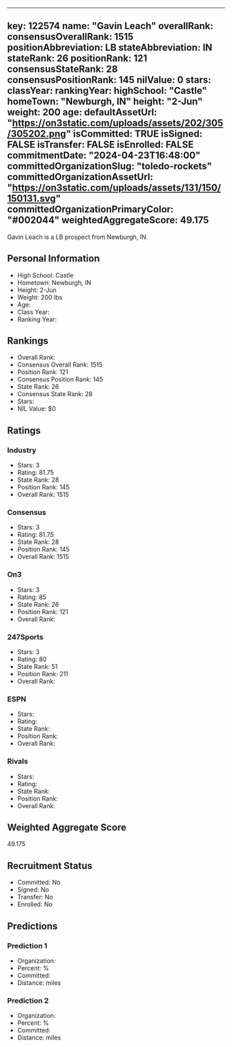 ---
  key: 122574
  name: "Gavin Leach"
  overallRank: 
  consensusOverallRank: 1515
  positionAbbreviation: LB
  stateAbbreviation: IN
  stateRank: 26
  positionRank: 121
  consensusStateRank: 28
  consensusPositionRank: 145
  nilValue: 0
  stars: 
  classYear: 
  rankingYear: 
  highSchool: "Castle"
  homeTown: "Newburgh, IN"
  height: "2-Jun"
  weight: 200
  age: 
  defaultAssetUrl: "https://on3static.com/uploads/assets/202/305/305202.png"
  isCommitted: TRUE
  isSigned: FALSE
  isTransfer: FALSE
  isEnrolled: FALSE
  commitmentDate: "2024-04-23T16:48:00"
  committedOrganizationSlug: "toledo-rockets"
  committedOrganizationAssetUrl: "https://on3static.com/uploads/assets/131/150/150131.svg"
  committedOrganizationPrimaryColor: "#002044"
  weightedAggregateScore: 49.175
  ---
  
  Gavin Leach is a LB prospect from Newburgh, IN.
  
  ## Personal Information
  - High School: Castle
  - Hometown: Newburgh, IN
  - Height: 2-Jun
  - Weight: 200 lbs
  - Age: 
  - Class Year: 
  - Ranking Year: 
  
  ## Rankings
  - Overall Rank: 
  - Consensus Overall Rank: 1515
  - Position Rank: 121
  - Consensus Position Rank: 145
  - State Rank: 26
  - Consensus State Rank: 28
  - Stars: 
  - NIL Value: $0
  
  ## Ratings
  
  ### Industry
  - Stars: 3
  - Rating: 81.75
  - State Rank: 28
  - Position Rank: 145
  - Overall Rank: 1515
  
  ### Consensus
  - Stars: 3
  - Rating: 81.75
  - State Rank: 28
  - Position Rank: 145
  - Overall Rank: 1515
  
  ### On3
  - Stars: 3
  - Rating: 85
  - State Rank: 26
  - Position Rank: 121
  - Overall Rank: 
  
  ### 247Sports
  - Stars: 3
  - Rating: 80
  - State Rank: 51
  - Position Rank: 211
  - Overall Rank: 
  
  ### ESPN
  - Stars: 
  - Rating: 
  - State Rank: 
  - Position Rank: 
  - Overall Rank: 
  
  ### Rivals
  - Stars: 
  - Rating: 
  - State Rank: 
  - Position Rank: 
  - Overall Rank: 
  
  ## Weighted Aggregate Score
  49.175
  
  ## Recruitment Status
  - Committed: No
  - Signed: No
  - Transfer: No
  - Enrolled: No
  
  
  
  ## Predictions
  
  ### Prediction 1
  - Organization: 
  - Percent: %
  - Committed: 
  - Distance:  miles
  
  ### Prediction 2
  - Organization: 
  - Percent: %
  - Committed: 
  - Distance:  miles
  